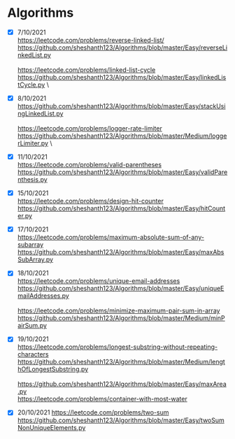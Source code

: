 # Algorithms
- [x] 7/10/2021 \
https://leetcode.com/problems/reverse-linked-list/ \
https://github.com/sheshanth123/Algorithms/blob/master/Easy/reverseLinkedList.py \
\
https://leetcode.com/problems/linked-list-cycle \
https://github.com/sheshanth123/Algorithms/blob/master/Easy/linkedListCycle.py \

- [x] 8/10/2021 \
https://github.com/sheshanth123/Algorithms/blob/master/Easy/stackUsingLinkedList.py \
\
https://leetcode.com/problems/logger-rate-limiter \
https://github.com/sheshanth123/Algorithms/blob/master/Medium/loggerLimiter.py \

- [x] 11/10/2021 \
https://leetcode.com/problems/valid-parentheses  \
https://github.com/sheshanth123/Algorithms/blob/master/Easy/validParenthesis.py

- [x] 15/10/2021 \
https://leetcode.com/problems/design-hit-counter \
https://github.com/sheshanth123/Algorithms/blob/master/Easy/hitCounter.py

- [x] 17/10/2021 \
https://leetcode.com/problems/maximum-absolute-sum-of-any-subarray \
https://github.com/sheshanth123/Algorithms/blob/master/Easy/maxAbsSubArray.py

- [x] 18/10/2021 \
https://leetcode.com/problems/unique-email-addresses \
https://github.com/sheshanth123/Algorithms/blob/master/Easy/uniqueEmailAddresses.py \
\
https://leetcode.com/problems/minimize-maximum-pair-sum-in-array \
https://github.com/sheshanth123/Algorithms/blob/master/Medium/minPairSum.py

- [x] 19/10/2021 \
https://leetcode.com/problems/longest-substring-without-repeating-characters \
https://github.com/sheshanth123/Algorithms/blob/master/Medium/lengthOfLongestSubstring.py \
\
https://github.com/sheshanth123/Algorithms/blob/master/Easy/maxArea.py \
https://leetcode.com/problems/container-with-most-water 

- [x] 20/10/2021 
https://leetcode.com/problems/two-sum \
https://github.com/sheshanth123/Algorithms/blob/master/Easy/twoSumNonUniqueElements.py

